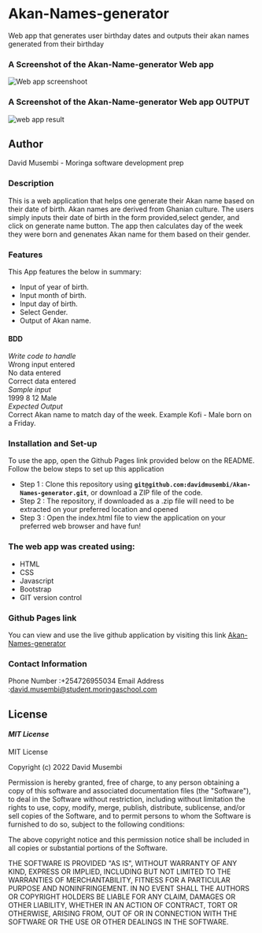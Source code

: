 # Akan-Names-generator
Web app that generates user birthday dates and outputs their akan names generated from their birthday

### A Screenshot of the Akan-Name-generator Web app
![Web app screenshoot](https://user-images.githubusercontent.com/51710726/156756204-c9cdedff-995d-47d0-814a-3581d778f798.png)


### A Screenshot of the Akan-Name-generator Web app OUTPUT
![web app result](https://user-images.githubusercontent.com/51710726/156756124-2d34d8c0-03cc-49a8-bd32-a4e1ed3b95e5.png)


## Author
David Musembi - Moringa software development prep

### Description
   This is a  web application that helps one generate their Akan name based on their date of birth. Akan names are derived from Ghanian culture.
   The users simply inputs their date of birth in the form provided,select gender, and click on generate name button.
   The app then calculates day of the week they were born and genenates Akan name for them based on their gender.
### Features
This App features the below in summary:
* Input of year of birth.
* Input month of birth.
* Input day of birth.
* Select Gender.
* Output of Akan name.

#### **BDD**
*Write code to handle*<br>
Wrong input entered <br>
No data entered <br>
Correct data entered<br> 
*Sample input*<br>
1999    8   12  Male<br> 
*Expected Output* <br>
Correct Akan name to match day of the week. Example Kofi - Male born on a Friday.<br>

### Installation and Set-up
To use the app, open the Github Pages link provided below on the README.
Follow the below steps to set up this application
* Step 1 : Clone this repository using **`git@github.com:davidmusembi/Akan-Names-generator.git`**, or download a ZIP file of the code.
* Step 2 : The repository, if downloaded as a .zip file will need to be extracted on your preferred location and opened
* Step 3 : Open the index.html file to view the application on your preferred web browser and have fun!

  
### The web app was created using:
* HTML  
* CSS
* Javascript  
* Bootstrap
* GIT version control


### Github Pages link
You can view and use the live github application by visiting this link [Akan-Names-generator](https://davidmusembi.github.io/Akan-Names-generator/)

### Contact Information 
Phone Number :+254726955034
Email Address :david.musembi@student.moringaschool.com

## License
#### *MIT License*
MIT License

Copyright (c) 2022 David Musembi

Permission is hereby granted, free of charge, to any person obtaining a copy
of this software and associated documentation files (the "Software"), to deal
in the Software without restriction, including without limitation the rights
to use, copy, modify, merge, publish, distribute, sublicense, and/or sell
copies of the Software, and to permit persons to whom the Software is
furnished to do so, subject to the following conditions:

The above copyright notice and this permission notice shall be included in all
copies or substantial portions of the Software.

THE SOFTWARE IS PROVIDED "AS IS", WITHOUT WARRANTY OF ANY KIND, EXPRESS OR
IMPLIED, INCLUDING BUT NOT LIMITED TO THE WARRANTIES OF MERCHANTABILITY,
FITNESS FOR A PARTICULAR PURPOSE AND NONINFRINGEMENT. IN NO EVENT SHALL THE
AUTHORS OR COPYRIGHT HOLDERS BE LIABLE FOR ANY CLAIM, DAMAGES OR OTHER
LIABILITY, WHETHER IN AN ACTION OF CONTRACT, TORT OR OTHERWISE, ARISING FROM,
OUT OF OR IN CONNECTION WITH THE SOFTWARE OR THE USE OR OTHER DEALINGS IN THE
SOFTWARE.
